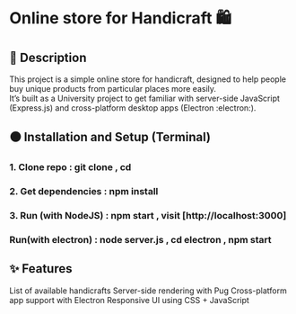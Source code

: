 # Online store for Handicraft 🛍️

## 📖 Description
This project is a simple online store for handicraft, designed to help people buy unique products from particular places more easily.  
It’s built as a University project to get familiar with server-side JavaScript (Express.js) and cross-platform desktop apps (Electron :electron:).


## ⚫ Installation and Setup (Terminal) 

### 1. Clone repo : git clone <repo link> , cd <App folder name>
### 2. Get dependencies : npm install 
### 3. Run (with NodeJS) : npm start , visit [http://localhost:3000] 
###    Run(with electron) : node server.js , cd electron , npm start 


## ✨ Features
List of available handicrafts
Server-side rendering with Pug
Cross-platform app support with Electron
Responsive UI using CSS + JavaScript


       
